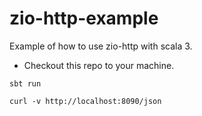 # zio-http-example
Example of how to use zio-http with scala 3.

* Checkout this repo to your machine.

```
sbt run
```

```
curl -v http://localhost:8090/json
```
